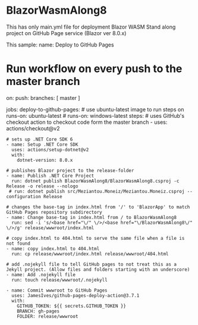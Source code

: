 # BlazorWasmAlong8
This has only main.yml file for deployment Blazor WASM Stand along project on GitHub Page service (Blazor ver 8.0.x)

This sample:
name: Deploy to GitHub Pages

# Run workflow on every push to the master branch
on:
  push:
    branches: [ master ]

jobs:
  deploy-to-github-pages:
    # use ubuntu-latest image to run steps on
    runs-on: ubuntu-latest
    # runs-on: windows-latest
    steps:
    # uses GitHub's checkout action to checkout code form the master branch
    - uses: actions/checkout@v2
    
    # sets up .NET Core SDK 6
    - name: Setup .NET Core SDK
      uses: actions/setup-dotnet@v2
      with:
        dotnet-version: 8.0.x  

    # publishes Blazor project to the release-folder
    - name: Publish .NET Core Project
      run: dotnet publish BlazorWasmAlong8/BlazorWasmAlong8.csproj -c Release -o release --nologo
     # run: dotnet publish src/Meziantou.Moneiz/Meziantou.Moneiz.csproj --configuration Release
    
    # changes the base-tag in index.html from '/' to 'BlazorApp' to match GitHub Pages repository subdirectory
    - name: Change base-tag in index.html from / to BlazorWasmAlong8
      run: sed -i 's/<base href="\/" \/>/<base href="\/BlazorWasmAlong8\/" \/>/g' release/wwwroot/index.html
    
    # copy index.html to 404.html to serve the same file when a file is not found
    - name: copy index.html to 404.html
      run: cp release/wwwroot/index.html release/wwwroot/404.html

    # add .nojekyll file to tell GitHub pages to not treat this as a Jekyll project. (Allow files and folders starting with an underscore)
    - name: Add .nojekyll file
      run: touch release/wwwroot/.nojekyll
      
    - name: Commit wwwroot to GitHub Pages
      uses: JamesIves/github-pages-deploy-action@3.7.1
      with:
        GITHUB_TOKEN: ${{ secrets.GITHUB_TOKEN }}
        BRANCH: gh-pages
        FOLDER: release/wwwroot
